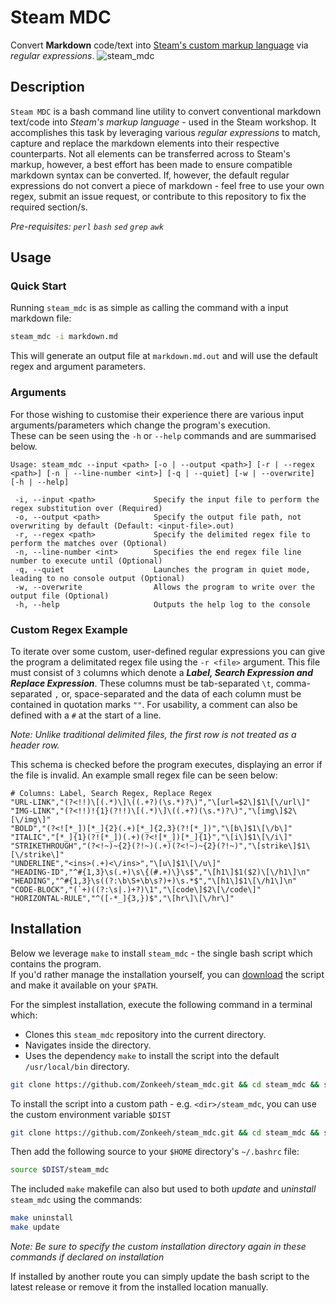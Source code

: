 # Steam MDC
Convert **Markdown** code/text into [Steam's custom markup language](https://steamcommunity.com/comment/Recommendation/formattinghelp)  via *regular expressions*.
![steam_mdc](https://i.imgur.com/LbKgBiJ.gif)

## Description
`Steam MDC` is a bash command line utility to convert conventional markdown text/code into *Steam's markup language* - used in the Steam workshop. It accomplishes this task by leveraging various *regular expressions* to match, capture and replace the markdown elements into their respective counterparts. Not all elements can be transferred across to Steam's markup, however, a best effort has been made to ensure compatible markdown syntax can be converted. If, however, the default regular expressions do not convert a piece of markdown - feel free to use your own regex, submit an issue request, or contribute to this repository to fix the required section/s.

*Pre-requisites: `perl` `bash` `sed` `grep` `awk`*


## Usage
### Quick Start
Running `steam_mdc` is as simple as calling the command with a input markdown file:
```sh
steam_mdc -i markdown.md
```
This will generate an output file at `markdown.md.out` and will use the default regex and argument parameters.

### Arguments
For those wishing to customise their experience there are various input arguments/parameters which change the program's execution.
</br>
These can be seen using the `-h` or `--help` commands and are summarised below.
```
Usage: steam_mdc --input <path> [-o | --output <path>] [-r | --regex <path>] [-n | --line-number <int>] [-q | --quiet] [-w | --overwrite] [-h | --help]

 -i, --input <path>             Specify the input file to perform the regex substitution over (Required)
 -o, --output <path>            Specify the output file path, not overwriting by default (Default: <input-file>.out)
 -r, --regex <path>             Specify the delimited regex file to perform the matches over (Optional)
 -n, --line-number <int>        Specifies the end regex file line number to execute until (Optional)
 -q, --quiet                    Launches the program in quiet mode, leading to no console output (Optional)
 -w, --overwrite                Allows the program to write over the output file (Optional)
 -h, --help                     Outputs the help log to the console
```

### Custom Regex Example
To iterate over some custom, user-defined regular expressions you can give the program a delimitated regex file using the `-r <file>` argument. This file must consist of `3` columns which denote a ***Label, Search Expression and Replace Expression***. These columns must be tab-separated `\t`, comma-separated `,` or, space-separated and the data of each column must be contained in quotation marks `""`. For usability, a comment can also be defined with a `#` at the start of a line.

*Note: Unlike traditional delimited files, the first row is not treated as a header row.*

This schema is checked before the program executes, displaying an error if the file is invalid. An example small regex file can be seen below:
```
# Columns: Label, Search Regex, Replace Regex
"URL-LINK","(?<!!)\[(.*)\]\((.+?)(\s.*)?\)","\[url=$2\]$1\[\/url\]"
"IMG-LINK","(?<!!)!{1}(?!!)\[(.*)\]\((.+?)(\s.*)?\)","\[img\]$2\[\/img\]"
"BOLD","(?<![*_])[*_]{2}(.+)[*_]{2,3}(?![*_])","\[b\]$1\[\/b\]"
"ITALIC","[*_]{1}(?![*_])(.+)(?<![*_])[*_]{1}","\[i\]$1\[\/i\]"
"STRIKETHROUGH","(?<!~)~{2}(?!~)(.+)(?<!~)~{2}(?!~)","\[strike\]$1\[\/strike\]"
"UNDERLINE","<ins>(.+)<\/ins>","\[u\]$1\[\/u\]"
"HEADING-ID","^#{1,3}\s(.+)\s\{(#.+)\}\s$","\[h1\]$1($2)\[\/h1\]\n"
"HEADING","^#{1,3}\s((?:\b\S+\b\s?)+)\s.*$","\[h1\]$1\[\/h1\]\n"
"CODE-BLOCK","(`+)((?:\s|.)+?)\1","\[code\]$2\[\/code\]"
"HORIZONTAL-RULE","^([-*_]{3,})$","\[hr\]\[\/hr\]"
```


## Installation
Below we leverage `make` to install `steam_mdc` - the single bash script which contains the program.</br>
If you'd rather manage the installation yourself, you can [download](https://raw.githubusercontent.com/zonkeeh/steam_mdc/master/steam_mdc) the script and make it available on your `$PATH`.

For the simplest installation, execute the following command in a terminal which:
* Clones this `steam_mdc` repository into the current directory.
* Navigates inside the directory.
* Uses the dependency `make` to install the script into the default `/usr/local/bin` directory.

```sh
git clone https://github.com/Zonkeeh/steam_mdc.git && cd steam_mdc && sudo make install
```

To install the script into a custom path - e.g. `<dir>/steam_mdc`, you can use the custom environment variable `$DIST`

```sh
git clone https://github.com/Zonkeeh/steam_mdc.git && cd steam_mdc && sudo make PREFIX="<dir>" install
```

Then add the following source to your `$HOME` directory's `~/.bashrc` file:

```sh
source $DIST/steam_mdc
```

The included `make` makefile can also but used to both *update* and *uninstall* `steam_mdc` using the commands:

```sh
make uninstall
make update
```
*Note:  Be sure to specify the custom installation directory again in these commands if declared on installation*


If installed by another route you can simply update the bash script to the latest release or remove it from the installed location manually.
